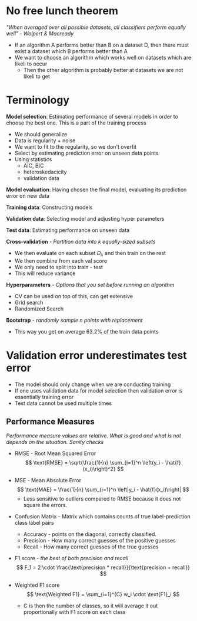 # No free lunch theorem
*"When averaged over all possible datasets, all classifiers perform equally well" - Wolpert & Macready* 

- If an algorithm A performs better than B on a dataset D, then there must exist a dataset which B performs better than A
- We want to choose an algorithm which works well on datasets which are likeli to occur
	- Then the other algorithm is probably better at datasets we are not likeli to get

# Terminology
**Model selection**: Estimating performance of several models in order to choose the best one. This is a part of the training process
- We should generalize
- Data is regularity + noise
- We want to fit to the regularity, so we don't overfit
- Select by estimating prediction error on unseen data points
- Using statistics
    - AIC, BIC
    - heteroskedacicity
  - validation data

**Model evaluation**: Having chosen the final model, evaluating its prediction error on new data

**Training data**: Constructing models

**Validation data**: Selecting model and adjusting hyper parameters

**Test data**: Estimating performance on unseen data

**Cross-validation** - *Partition data into k equally-sized subsets*
- We then evaluate on each subset $D_i$, and then train on the rest
- We then combine from each val score
- We only need to split into train - test
- This will reduce variance

**Hyperparameters** - *Options that you set before running an algorithm*
- CV can be used on top of this, can get extensive
- Grid search
- Randomized Search

**Bootstrap** - *randomly sample n points with replacement*
- This way you get on average 63.2% of the train data points



# Validation error underestimates test error
- The model should only change when we are conducting training
- If one uses validation data for model selection then validation error is essentially training error
- Test data cannot be used multiple times


## Performance Measures
*Performance measure values are relative. What is good and what is not depends on the situation. Sanity checks*

- RMSE - Root Mean Squared Error
$$
\text{RMSE} = \sqrt{\frac{1}{n} \sum_{i=1}^n \left(y_i - \hat{f}(x_i)\right)^2}
$$
+ MSE  - Mean Absolute Error
$$
\text{MAE} = \frac{1}{n} \sum_{i=1}^n \left|y_i - \hat{f}(x_i)\right| 
$$
	- Less sensitive to outliers compared to RMSE because it does not square the errors.

- Confusion Matrix - Matrix which contains counts of true label-prediction class label pairs
	- Accuracy - points on the diagonal, correctly classified.
	- Precision - How many correct guesses of the positive guesses
	- Recall - How many correct guesses of the true guesses

- F1 score - *the best of both precision and recall*
$$
F_1 = 2 \cdot \frac{\text{precision * recall}}{\text{precision + recall}}
$$

- Weighted F1 score 
$$ 
\text{Weighted F1} = \sum_{i=1}^{C} w_i \cdot \text{F1}_i
$$
	- C is then the number of classes, so it will average it out proportionally with F1 score on each class
